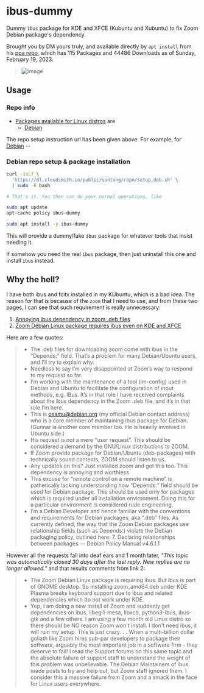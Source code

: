 # ibus-dummy

Dummy `ibus` package for KDE and XFCE (Kubuntu and Xubuntu) to fix Zoom Debian package's dependency.

Brought you by DM yours truly, and available directly by `apt install` from his [ppa repo](https://cloudsmith.io/~suntong/repos/repo/packages/), which has 115 Packages and 44486 Downloads as of Sunday, February 19, 2023.

> ![image](https://user-images.githubusercontent.com/422244/220007585-d7ac987f-ee8f-4787-9506-f1151ca4d303.png)

## Usage

### Repo info

- [Packages available for Linux distros](https://cloudsmith.io/~suntong/repos/repo/packages/) are
  * [Debian](https://cloudsmith.io/~suntong/repos/repo/setup/#formats-deb)

The repo setup instruction url has been given above.
For example, for [Debian](https://cloudsmith.io/~suntong/repos/repo/setup/#formats-deb) --

### Debian repo setup & package installation


```sh
curl -1sLf \
  'https://dl.cloudsmith.io/public/suntong/repo/setup.deb.sh' \
  | sudo -E bash

# That's it. You then can do your normal operations, like

sudo apt update
apt-cache policy ibus-dummy

sudo apt install -y ibus-dummy
```

This will provide a dummy/fake `ibus` package for whatever tools that insist needing it.

If somehow you need the real `ibus` package, then just uninstall this one and install `ibus` instead.


## Why the hell?

I have both ibus and fcitx installed in my KUbuntu, which is a bad idea. 
The reason for that is because of the `zoom` that I need to use, and from these two pages, I can see that such requirement is really unnecessary:

1. [Annoying ibus dependency in zoom .deb files](https://devforum.zoom.us/t/annoying-ibus-dependency-in-zoom-deb-files/67293)
1. [Zoom Debian Linux package requires ibus even on KDE and XFCE](https://community.zoom.com/t5/Meetings/Zoom-Debian-Linux-package-requires-ibus-even-on-KDE-and-XFCE/m-p/62247)

Here are a few quotes:

> - The .deb files for downloading zoom come with ibus in the “Depends:” field. That’s a problem for many Debian/Ubuntu users, and I’ll try to explain why.
> - Needless to say I’m very disappointed at Zoom’s way to respond to my request so far.
> - I’m working with the maintenance of a tool (im-config) used in Debian and Ubuntu to facilitate the configuration of input methods, e.g. IBus. It’s in that role I have received complaints about the ibus dependency in the Zoom .deb file, and it’s in that role I’m here.
> - This is osamu@debian.org (my official Debian contact address) who is a core member of maintaining ibus package for Debian. (Gunnar is another core member too. He is heavily involved in Ubuntu side.)
> - His request is not a mere “user request”. This should be considered a demand by the GNU/Linux distributions to ZOOM.
> - If Zoom provide package for Debian/Ubuntu (deb-packages) with technically sound contents, ZOOM should listen to us.
> - Any updates on this? Just installed zoom and got this too. This dependency is annoying and worthless
> - This excuse for “remote control on a remote machine” is pathetically lacking understanding how “Depends:” field should be used for Debian package. This should be used only for packages which is required under all installation environment. Doing this for a particular environment is considered rude engineering. 
> - I’m a Debian Developer and hence familiar with the conventions and requirements for Debian packages, aka “.deb” files. As currently defined, the way that the Zoom Debian packages use relationship fields (such as Depends:) violate the Debian packaging policy, outlined here: 7. Declaring relationships between packages — Debian Policy Manual v4.6.1.1

However all the requests fall into deaf ears and 1 month later, _"This topic was automatically closed 30 days after the last reply. New replies are no longer allowed."_ and that results comments from link 2:

> - The Zoom Debian Linux package is requiring ibus. But ibus is part of GNOME desktop. So installing zoom_amd64.deb under KDE Plasma breaks keyboard support due to ibus and related dependencies which do not work under KDE.
> - Yep, I am doing a new install of Zoom and suddenly get dependencies on ibus, libegl1-mesa, libxcb, python3-ibus, ibus-gtk and a few others. I am  using a few month old Linux distro so there should be NO reason Zoom won't install. I don't need ibus, it will ruin my setup. This is just crazy. . . When a multi-billion dollar goliath like Zoom hires sub-par developers to package their software, arguably the most important job in a software firm - they deserve to fail! I read the Support forums on this same topic and the absolute failure of support staff to understand the weight of this problem was unbelievable. The Debian Maintainers of ibus made posts to try and help out, but Zoom staff ignored them. I consider this a massive failure from Zoom and a smack in the face for Linux users everywhere. 


